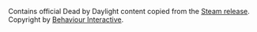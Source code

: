 Contains official Dead by Daylight content copied from the [Steam release](https://store.steampowered.com/app/381210). Copyright by [Behaviour Interactive](https://bhvr.com/).